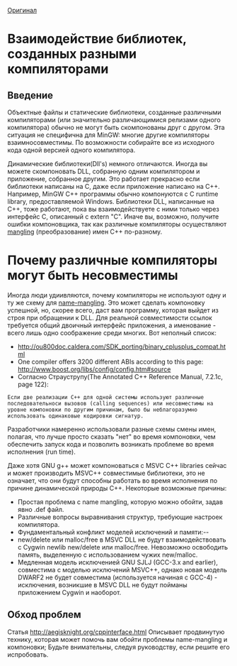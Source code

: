 [Оригинал](http://www.mingw.org/wiki/Interoperability_of_Libraries_Created_by_Different_Compiler_Brands)

# Взаимодействие библиотек, созданных разными компиляторами

## Введение
Объектные файлы и статические библиотеки, созданные различными компиляторами (или значительно различающимися релизами одного компилятора) обычно не могут быть скомпонованы друг с другом. Эта ситуация не специфична для MinGW: многие другие компиляторы взаимносовместимы. По возможности собирайте все из исходного кода одной версией одного компилятора.

Динамические библиотеки(Dll's) немного отличаются. Иногда вы можете  скомпоновать DLL, собранную одним компилятором и приложение, собранное другим. Это работает прекрасно если библиотеки написаны на C, даже если приложение написано на C++. Например, MinGW C++ программы обычно компонуются с C runtime library, предоставляемой Windows. Библиотеки DLL, написанные на C++, тоже работают, пока вы взаимодействуете с ними только через интерфейс C, описанный с extern "C". Иначе вы, возможно, получите ошибки компоновщика, так как различные компиляторы осуществляют [mangling](https://en.wikipedia.org/wiki/Name_mangling) (преобразование) имен C++ по-разному.

# Почему различные компиляторы могут быть несовместимы
Иногда люди удиивляются, почему компиляторы не используют одну и ту же схему для [name-mangling](https://en.wikipedia.org/wiki/Name_mangling). Это может сделать компоновку успешной, но, скорее всего, даст вам программу, которая выйдет из строя при обращении к DLL. Для реальной совместимости ссылок требуется общий двоичный интерфейс приложения, а именование - всего лишь одно соображение среди многих. Вот неполный список:
- http://ou800doc.caldera.com/SDK_porting/binary_cplusplus_compat.html
- One compiler offers 3200 different ABIs according to this page: http://www.boost.org/libs/config/config.htm#source
- Согласно Страуструпу(The Annotated C++ Reference Manual, 7.2.1c, page 122):
```
Если две реализации C++ для одной системы используют различные последовательноси вызовов (calling sequences) или несовместимы на уровне компоновки по другим причинам, было бы неблагоразумно использовать одинаковые кодировки сигнатур.
```
Разработчики намеренно использовали разные схемы смены имен, полагая, что лучше просто сказать "нет" во время компоновки, чем обеспечить запуск кода и позволить возникать проблеме во время исполнения (run time).

Даже хотя  GNU g++ может компоноваться с  MSVC C++ libraries сейчас и может производить MSVC++ совместимые библиотеки, это не означает, что они будут способны работать во время исполнения по причине динамической природы C++. Некоторые возможные причины:
- Простая проблема с name mangling, которую можно обойти, задав явно .def файл.
- Различные вопросы выравнивания структур, требующие настроек компилятора.
- Фундаментальный конфликт моделей исключений и памяти:--
- new/delete или malloc/free в MSVC DLL не будут взаимодействовать  с Cygwin newlib new/delete или malloc/free. Невозможно освободить память, выделенную с использованием чужих new/malloc.
- Медленная модель исключенией GNU SJLJ (GCC-3.x and earlier), совместима с моделью исключений MSVC++, однако новая модель DWARF2 не будет совместима (используется начиная с GCC-4) - исключения, возникшие в MSVC DLL не будут пойманы приложением Cygwin и наоборот.

## Обход проблем
Статья http://aegisknight.org/cppinterface.html Описывает продвинутую технику, которая может помочь вам обойти проблемы name-mangling и компоновки; Будьте внимательны, следуя руководству, если решите его испробовать.
